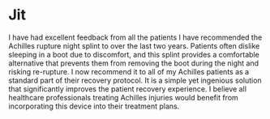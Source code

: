 # Jit

I have had excellent feedback from all the patients I have recommended the Achilles rupture night splint to over the last two years. Patients often dislike sleeping in a boot due to discomfort, and this splint provides a comfortable alternative that prevents them from removing the boot during the night and risking re-rupture. I now recommend it to all of my Achilles patients as a standard part of their recovery protocol. It is a simple yet ingenious solution that significantly improves the patient recovery experience. I believe all healthcare professionals treating Achilles injuries would benefit from incorporating this device into their treatment plans.
